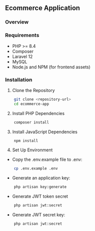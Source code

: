 ## Ecommerce Application

### Overview

### Requirements

- PHP >= 8.4
- Composer
- Laravel 12
- MySQL
- Node.js and NPM (for frontend assets)

### Installation

1. Clone the Repository

```bash
    git clone <repository-url>
    cd ecommerce-app
```
2. Install PHP Dependencies

```bash
    composer install
```
3. Install JavaScript Dependencies

```bash
    npm install
```

4. Set Up Environment
- Copy the .env.example file to .env:

```bash
    cp .env.example .env
```
- Generate an application key:
```bash
    php artisan key:generate
```

- Generate JWT token secret
```bash
    php artisan jwt:secret
```

- Generate JWT secret key:
```bash
    php artisan jwt:secret
```